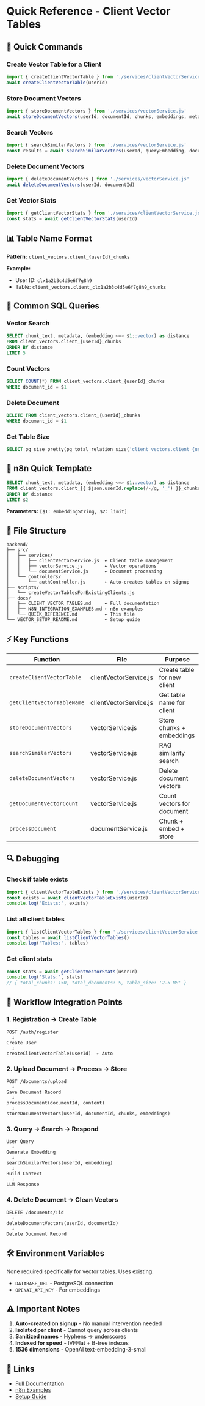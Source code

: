 # Quick Reference - Client Vector Tables

## 🎯 Quick Commands

### Create Vector Table for a Client
```javascript
import { createClientVectorTable } from './services/clientVectorService.js'
await createClientVectorTable(userId)
```

### Store Document Vectors
```javascript
import { storeDocumentVectors } from './services/vectorService.js'
await storeDocumentVectors(userId, documentId, chunks, embeddings, metadata)
```

### Search Vectors
```javascript
import { searchSimilarVectors } from './services/vectorService.js'
const results = await searchSimilarVectors(userId, queryEmbedding, documentId, limit)
```

### Delete Document Vectors
```javascript
import { deleteDocumentVectors } from './services/vectorService.js'
await deleteDocumentVectors(userId, documentId)
```

### Get Vector Stats
```javascript
import { getClientVectorStats } from './services/clientVectorService.js'
const stats = await getClientVectorStats(userId)
```

## 📊 Table Name Format

**Pattern:** `client_vectors.client_{userId}_chunks`

**Example:**
- User ID: `clx1a2b3c4d5e6f7g8h9`
- Table: `client_vectors.client_clx1a2b3c4d5e6f7g8h9_chunks`

## 🔧 Common SQL Queries

### Vector Search
```sql
SELECT chunk_text, metadata, (embedding <=> $1::vector) as distance
FROM client_vectors.client_{userId}_chunks
ORDER BY distance
LIMIT 5
```

### Count Vectors
```sql
SELECT COUNT(*) FROM client_vectors.client_{userId}_chunks
WHERE document_id = $1
```

### Delete Document
```sql
DELETE FROM client_vectors.client_{userId}_chunks
WHERE document_id = $1
```

### Get Table Size
```sql
SELECT pg_size_pretty(pg_total_relation_size('client_vectors.client_{userId}_chunks'))
```

## 🚀 n8n Quick Template

```sql
SELECT chunk_text, metadata, (embedding <=> $1::vector) as distance
FROM client_vectors.client_{{ $json.userId.replace(/-/g, '_') }}_chunks
ORDER BY distance
LIMIT $2
```

**Parameters:** `[$1: embeddingString, $2: limit]`

## 📁 File Structure

```
backend/
├── src/
│   ├── services/
│   │   ├── clientVectorService.js  ← Client table management
│   │   ├── vectorService.js        ← Vector operations
│   │   └── documentService.js      ← Document processing
│   └── controllers/
│       └── authController.js       ← Auto-creates tables on signup
├── scripts/
│   └── createVectorTablesForExistingClients.js
├── docs/
│   ├── CLIENT_VECTOR_TABLES.md     ← Full documentation
│   ├── N8N_INTEGRATION_EXAMPLES.md ← n8n examples
│   └── QUICK_REFERENCE.md          ← This file
└── VECTOR_SETUP_README.md          ← Setup guide
```

## ⚡ Key Functions

| Function | File | Purpose |
|----------|------|---------|
| `createClientVectorTable` | clientVectorService.js | Create table for new client |
| `getClientVectorTableName` | clientVectorService.js | Get table name for client |
| `storeDocumentVectors` | vectorService.js | Store chunks + embeddings |
| `searchSimilarVectors` | vectorService.js | RAG similarity search |
| `deleteDocumentVectors` | vectorService.js | Delete document vectors |
| `getDocumentVectorCount` | vectorService.js | Count vectors for document |
| `processDocument` | documentService.js | Chunk + embed + store |

## 🔍 Debugging

### Check if table exists
```javascript
import { clientVectorTableExists } from './services/clientVectorService.js'
const exists = await clientVectorTableExists(userId)
console.log('Exists:', exists)
```

### List all client tables
```javascript
import { listClientVectorTables } from './services/clientVectorService.js'
const tables = await listClientVectorTables()
console.log('Tables:', tables)
```

### Get client stats
```javascript
const stats = await getClientVectorStats(userId)
console.log('Stats:', stats)
// { total_chunks: 150, total_documents: 5, table_size: '2.5 MB' }
```

## 🎯 Workflow Integration Points

### 1. Registration → Create Table
```
POST /auth/register
  ↓
Create User
  ↓
createClientVectorTable(userId)  ← Auto
```

### 2. Upload Document → Process → Store
```
POST /documents/upload
  ↓
Save Document Record
  ↓
processDocument(documentId, content)
  ↓
storeDocumentVectors(userId, documentId, chunks, embeddings)
```

### 3. Query → Search → Respond
```
User Query
  ↓
Generate Embedding
  ↓
searchSimilarVectors(userId, embedding)
  ↓
Build Context
  ↓
LLM Response
```

### 4. Delete Document → Clean Vectors
```
DELETE /documents/:id
  ↓
deleteDocumentVectors(userId, documentId)
  ↓
Delete Document Record
```

## 🛠️ Environment Variables

None required specifically for vector tables. Uses existing:
- `DATABASE_URL` - PostgreSQL connection
- `OPENAI_API_KEY` - For embeddings

## ⚠️ Important Notes

1. **Auto-created on signup** - No manual intervention needed
2. **Isolated per client** - Cannot query across clients
3. **Sanitized names** - Hyphens → underscores
4. **Indexed for speed** - IVFFlat + B-tree indexes
5. **1536 dimensions** - OpenAI text-embedding-3-small

## 🔗 Links

- [Full Documentation](./CLIENT_VECTOR_TABLES.md)
- [n8n Examples](./N8N_INTEGRATION_EXAMPLES.md)
- [Setup Guide](../VECTOR_SETUP_README.md)

